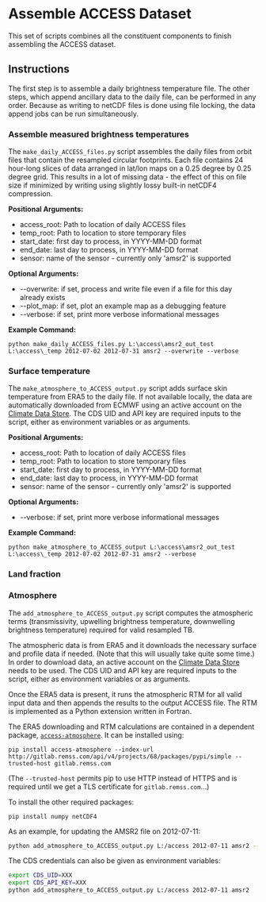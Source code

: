 # Assemble ACCESS Dataset

This set of scripts combines all the constituent components to finish assembling
the ACCESS dataset.

## Instructions

The first step is to assemble a daily brightness temperature file.  The other steps,
which append ancillary data to the daily file, can be performed in any order.  Because
as writing to netCDF files is done using file locking, the data append jobs can be run 
simultaneously.

### Assemble measured brightness temperatures

The `make_daily_ACCESS_files.py` script assembles the daily files from orbit files that contain the 
resampled circular footprints. Each file contains 24 hour-long slices of data arranged in lat/lon maps
on a 0.25 degree by 0.25 degree grid.  This results in a lot of missing data - the effect of this on file 
size if minimized by writing using slightly lossy built-in netCDF4 compression.

**Positional Arguments:**
- access_root: Path to location of daily ACCESS files
- temp_root: Path to location to store temporary files
- start_date: first day to process, in YYYY-MM-DD format
- end_date: last day to process, in YYYY-MM-DD format
- sensor: name of the sensor - currently only 'amsr2' is supported

**Optional Arguments:**
- --overwrite: if set, process and write file even if a file for this day already exists
- --plot_map: if set, plot an example map as a debugging feature
- --verbose: if set, print more verbose informational messages

**Example Command:**
```
python make_daily_ACCESS_files.py L:\access\amsr2_out_test L:\access\_temp 2012-07-02 2012-07-31 amsr2 --overwrite --verbose
```

### Surface temperature
The `make_atmosphere_to_ACCESS_output.py` script adds surface skin temperature from 
ERA5 to the daily file.
If not available locally, the data are automatically downloaded from ECMWF using
an active account on the [Climate Data Store](https://cds.climate.copernicus.eu/). 
The CDS UID and API key are required inputs to the script, either as environment 
variables or as arguments.

**Positional Arguments:**
- access_root: Path to location of daily ACCESS files
- temp_root: Path to location to store temporary files
- start_date: first day to process, in YYYY-MM-DD format
- end_date: last day to process, in YYYY-MM-DD format
- sensor: name of the sensor - currently only 'amsr2' is supported

**Optional Arguments:**
- --verbose: if set, print more verbose informational messages

**Example Command:**
```
python make_atmosphere_to_ACCESS_output L:\access\amsr2_out_test L:\access\_temp 2012-07-02 2012-07-31 amsr2 --verbose
```
### Land fraction

### Atmosphere

The `add_atmosphere_to_ACCESS_output.py` script computes the atmospheric terms
(transmissivity, upwelling brightness temperature, downwelling brightness
temperature) required for valid resampled TB.

The atmospheric data is from ERA5 and it downloads the necessary surface and
profile data if needed. (Note that this will usually take quite some time.) In
order to download data, an active account on the [Climate Data
Store](https://cds.climate.copernicus.eu/) needs to be used. The CDS UID
and API key are required inputs to the script, either as environment variables
or as arguments.

Once the ERA5 data is present, it runs the atmospheric RTM for all valid input
data and then appends the results to the output ACCESS file. The RTM is
implemented as a Python extension written in Fortran.

The ERA5 downloading and RTM calculations are contained in a dependent package,
[`access-atmosphere`](http://gitlab.remss.com/access/atmospheric-rtm). It can be
installed using:

```
pip install access-atmosphere --index-url http://gitlab.remss.com/api/v4/projects/68/packages/pypi/simple --trusted-host gitlab.remss.com
```

(The `--trusted-host` permits pip to use HTTP instead of HTTPS and is required until we get a TLS certificate for `gitlab.remss.com`...)

To install the other required packages:
```
pip install numpy netCDF4
```

As an example, for updating the AMSR2 file on 2012-07-11:

```bash
python add_atmosphere_to_ACCESS_output.py L:/access 2012-07-11 amsr2 --user $CDS_UID --key $CDS_API_KEY
```

The CDS credentials can also be given as environment variables:

```bash
export CDS_UID=XXX
export CDS_API_KEY=XXX
python add_atmosphere_to_ACCESS_output.py L:/access 2012-07-11 amsr2
```
